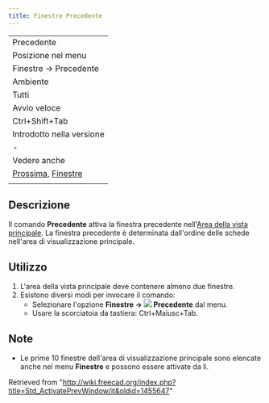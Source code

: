 ```yaml
---
title: Finestre Precedente
---
```

|  |
| --- |
| Precedente |
| Posizione nel menu |
| Finestre → Precedente |
| Ambiente |
| Tutti |
| Avvio veloce |
| Ctrl+Shift+Tab |
| Introdotto nella versione |
| - |
| Vedere anche |
| [Prossima](/Std_ActivateNextWindow/it "Std ActivateNextWindow/it"), [Finestre](/Std_Windows/it "Std Windows/it") |
|  |

## Descrizione

Il comando **Precedente** attiva la finestra precedente nell'[Area della vista principale](/Main_view_area/it "Main view area/it"). La finestra precedente è determinata dall'ordine delle schede nell'area di visualizzazione principale.

## Utilizzo

1. L'area della vista principale deve contenere almeno due finestre.
2. Esistono diversi modi per invocare il comando:
   * Selezionare l'opzione **Finestre → ![](/images/Std_ActivatePrevWindow.svg) Precedente** dal menu.
   * Usare la scorciatoia da tastiera: Ctrl+Maiusc+Tab.

## Note

* Le prime 10 finestre dell'area di visualizzazione principale sono elencate anche nel menu **Finestre** e possono essere attivate da lì.

Retrieved from "<http://wiki.freecad.org/index.php?title=Std_ActivatePrevWindow/it&oldid=1455647>"